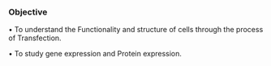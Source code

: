 ### Objective
 
•	To understand the Functionality and structure of cells through the process of Transfection.

•	To study gene expression and Protein expression.

